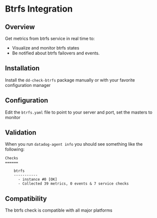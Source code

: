 # Btrfs Integration

## Overview

Get metrics from btrfs service in real time to:

* Visualize and monitor btrfs states
* Be notified about btrfs failovers and events.

## Installation

Install the `dd-check-btrfs` package manually or with your favorite configuration manager

## Configuration

Edit the `btrfs.yaml` file to point to your server and port, set the masters to monitor

## Validation

When you run `datadog-agent info` you should see something like the following:

    Checks
    ======

        btrfs
        -----------
          - instance #0 [OK]
          - Collected 39 metrics, 0 events & 7 service checks

## Compatibility

The btrfs check is compatible with all major platforms
